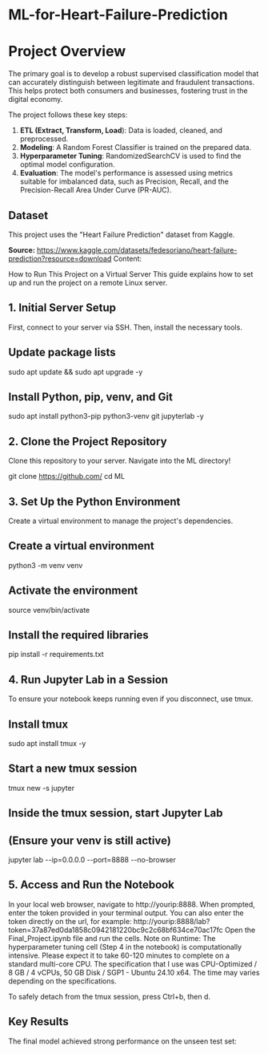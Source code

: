 # ML-for-Heart-Failure-Prediction



# Project Overview
The primary goal is to develop a robust supervised classification model that can accurately distinguish between legitimate and fraudulent transactions. This helps protect both consumers and businesses, fostering trust in the digital economy.

The project follows these key steps:

1. **ETL (Extract, Transform, Load**): Data is loaded, cleaned, and preprocessed.
2. **Modeling**: A Random Forest Classifier is trained on the prepared data.
3. **Hyperparameter Tuning**: RandomizedSearchCV is used to find the optimal model configuration.
4. **Evaluation**: The model's performance is assessed using metrics suitable for imbalanced data, such as Precision, Recall, and the Precision-Recall Area Under Curve (PR-AUC).

## Dataset

This project uses the "Heart Failure Prediction" dataset from Kaggle.

**Source:** https://www.kaggle.com/datasets/fedesoriano/heart-failure-prediction?resource=download
Content: 

How to Run This Project on a Virtual Server
This guide explains how to set up and run the project on a remote Linux server.

## 1. Initial Server Setup
First, connect to your server via SSH. Then, install the necessary tools.

## Update package lists
sudo apt update && sudo apt upgrade -y

## Install Python, pip, venv, and Git
sudo apt install python3-pip python3-venv git jupyterlab -y

## 2. Clone the Project Repository
Clone this repository to your server. Navigate into the ML directory!

git clone https://github.com/
cd ML

## 3. Set Up the Python Environment
Create a virtual environment to manage the project's dependencies.

## Create a virtual environment
python3 -m venv venv

## Activate the environment
source venv/bin/activate

## Install the required libraries
pip install -r requirements.txt

## 4. Run Jupyter Lab in a Session
To ensure your notebook keeps running even if you disconnect, use tmux.

## Install tmux
sudo apt install tmux -y

## Start a new tmux session
tmux new -s jupyter

## Inside the tmux session, start Jupyter Lab
## (Ensure your venv is still active)

jupyter lab --ip=0.0.0.0 --port=8888 --no-browser

## 5. Access and Run the Notebook
In your local web browser, navigate to http://yourip:8888.
When prompted, enter the token provided in your terminal output.
You can also enter the token directly on the url, for example: http://yourip:8888/lab?token=37a87ed0da1858c0942181220bc9c2c68bf634ce70ac17fc
Open the Final_Project.ipynb file and run the cells.
Note on Runtime: The hyperparameter tuning cell (Step 4 in the notebook) is computationally intensive. Please expect it to take 60-120 minutes to complete on a standard multi-core CPU. The specification that I use was CPU-Optimized / 8 GB / 4 vCPUs, 50 GB Disk / SGP1 - Ubuntu 24.10 x64. The time may varies depending on the specifications.

To safely detach from the tmux session, press Ctrl+b, then d.

## Key Results
The final model achieved strong performance on the unseen test set:
